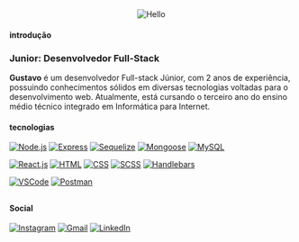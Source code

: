 ##
<div align="center">
  
![Hello](https://github.com/codebygustavo/codebygustavo/assets/116754904/4b4503be-0eb7-4eaa-ab21-a3f8c6851bac)

</div>

#### introdução
### Junior: Desenvolvedor Full-Stack
**Gustavo** é um desenvolvedor Full-stack Júnior, com 2 anos de experiência, possuindo conhecimentos sólidos em diversas tecnologias voltadas para o desenvolvimento web. Atualmente, está cursando o terceiro ano do ensino médio técnico integrado em Informática para Internet.

#### tecnologias
[![Node.js](https://img.shields.io/badge/-Node.js-4C6763?style=for-the-badge&logo=node.js&logoColor=white)](https://nodejs.org/)
[![Express](https://img.shields.io/badge/-Express-4C6763?style=for-the-badge&logo=express&logoColor=white)](https://expressjs.com/)
[![Sequelize](https://img.shields.io/badge/-Sequelize-4C6763?style=for-the-badge&logo=sequelize&logoColor=white)](https://sequelize.org/)
[![Mongoose](https://img.shields.io/badge/-Mongoose-4C6763?style=for-the-badge&logo=mongoose&logoColor=white)](https://mongoosejs.com/)
[![MySQL](https://img.shields.io/badge/-MySQL-4C6763?style=for-the-badge&logo=mysql&logoColor=white)](https://www.mysql.com/)

[![React.js](https://img.shields.io/badge/-React.js-4C6763?style=for-the-badge&logo=react&logoColor=white)](https://reactjs.org/)
[![HTML](https://img.shields.io/badge/-HTML-4C6763?style=for-the-badge&logo=html5&logoColor=white)](https://developer.mozilla.org/en-US/docs/Web/HTML)
[![CSS](https://img.shields.io/badge/-CSS-4C6763?style=for-the-badge&logo=css3&logoColor=white)](https://developer.mozilla.org/en-US/docs/Web/CSS)
[![SCSS](https://img.shields.io/badge/-SCSS-4C6763?style=for-the-badge&logo=sass&logoColor=white)](https://sass-lang.com/)
[![Handlebars](https://img.shields.io/badge/-Handlebars-4C6763?style=for-the-badge&logo=handlebars&logoColor=white)](https://handlebarsjs.com/)

[![VSCode](https://img.shields.io/badge/-VSCode-4C6763?style=for-the-badge&logo=visual-studio-code&logoColor=white)](https://code.visualstudio.com/)
[![Postman](https://img.shields.io/badge/-Postman-4C6763?style=for-the-badge&logo=postman&logoColor=white)](https://www.postman.com/)

##

#### Social
[![Instagram](https://img.shields.io/badge/-Instagram-4C6763?style=for-the-badge&logo=instagram&logoColor=white)](https://www.instagram.com/whfgxk/)
[![Gmail](https://img.shields.io/badge/-Gmail-4C6763?style=for-the-badge&logo=gmail&logoColor=white)](mailto:submit.gustavo@yahoo.com)
[![LinkedIn](https://img.shields.io/badge/-LinkedIn-4C6763?style=for-the-badge&logo=linkedin&logoColor=white)](https://www.linkedin.com/in/gustavo-couto-b37182269/)
